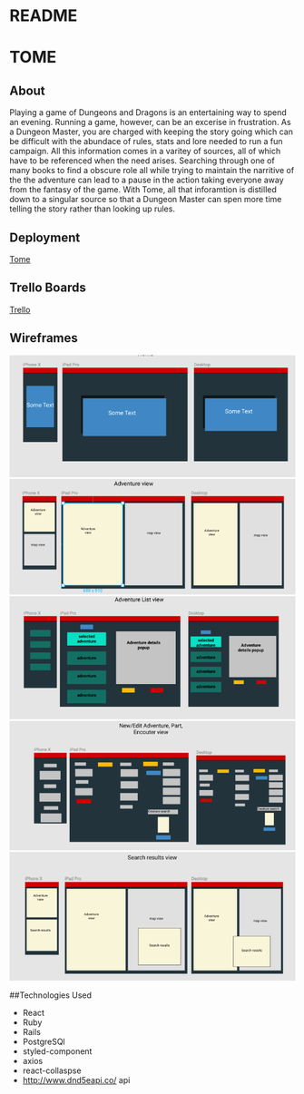 # README

# TOME

## About
Playing a game of Dungeons and Dragons is an entertaining way to spend an evening. Running a game, however, can be an excerise in frustration.
As a Dungeon Master, you are charged with keeping the story going which can be difficult with the abundace of rules, stats and lore needed to run a fun campaign. All this information comes in a varitey of sources, all of which have to be referenced when the need arises. Searching through one of many books to find a obscure role all while trying to maintain the narritive of the the adventure can lead to a pause in the action taking everyone away from the fantasy of the game. With Tome, all that inforamtion is distilled down to a singular source so that a Dungeon Master can spen more time telling the story rather than looking up rules.

## Deployment
[Tome]()

## Trello Boards
[Trello](https://trello.com/b/TBUmpkNk/project-four)

## Wireframes
![wireframe1](https://github.com/JasenABaker/Tome/blob/master/wireframes/Screen%20Shot%202018-03-04%20at%2010.02.21%20PM.png)
![wireframe2](https://github.com/JasenABaker/Tome/blob/master/wireframes/Screen%20Shot%202018-03-04%20at%2010.02.38%20PM.png)
![wireframe3](https://github.com/JasenABaker/Tome/blob/master/wireframes/Screen%20Shot%202018-03-04%20at%2010.02.46%20PM.png)
![wireframe4](https://github.com/JasenABaker/Tome/blob/master/wireframes/Screen%20Shot%202018-03-04%20at%2010.02.54%20PM.png)
![wireframe5](https://github.com/JasenABaker/Tome/blob/master/wireframes/Screen%20Shot%202018-03-04%20at%2010.03.05%20PM.png)


##Technologies Used
* React
* Ruby
* Rails
* PostgreSQl
* styled-component
* axios
* react-collaspse
* http://www.dnd5eapi.co/ api
